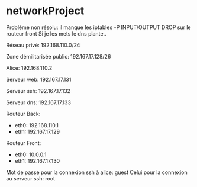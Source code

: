 # networkProject

Problème non résolu: il manque les iptables -P INPUT/OUTPUT DROP sur le routeur front
Si je les mets le dns plante..

Réseau privé: 192.168.110.0/24

Zone démilitarisée public: 192.167.17.128/26

Alice: 192.168.110.2

Serveur web: 192.167.17.131

Serveur ssh: 192.167.17.132

Serveur dns: 192.167.17.133

Routeur Back:
- eth0: 192.168.110.1
- eth1: 192.167.17.129
               
Routeur Front:
- eth0: 10.0.0.1
- eth1: 192.167.17.130

Mot de passe pour la connexion ssh à alice: guest
Celui pour la connexion au serveur ssh: root

